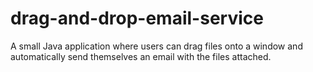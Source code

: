 # drag-and-drop-email-service
A small Java application where users can drag files onto a window and automatically send themselves an email with the files attached. 
